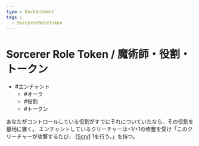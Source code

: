 ```yaml
---
type : Enchantment
tags : 
  - SorcererRoleToken
---
```

# Sorcerer Role Token / 魔術師・役割・トークン

* #エンチャント
  * #オーラ
  * #役割
  * #トークン

あなたがコントロールしている役割がすでにそれについていたなら、その役割を墓地に置く。
エンチャントしているクリーチャーは+1/+1の修整を受け「このクリーチャーが攻撃するたび、 [[Scry]] 1を行う。」を持つ。

[//begin]: # "Autogenerated link references for markdown compatibility"
[Scry]: ../../KeywordAbilities/Scry.md "Scry(N) / 占術(N)"
[//end]: # "Autogenerated link references"